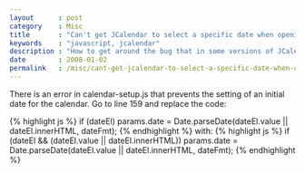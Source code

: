 ```yaml
---
layout      : post
category    : Misc
title       : "Can't get JCalendar to select a specific date when opening"
keywords    : "javascript, jcalendar"
description : "How to get around the bug that in some versions of JCalendar prevents the initial date from being set."
date        : 2008-01-02
permalink   : /misc/cant-get-jcalendar-to-select-a-specific-date-when-opening.html
---
```

There is an error in calendar-setup.js that prevents the setting of an
initial date for the calendar. Go to line 159 and replace the code:

{% highlight js %}
if (dateEl) params.date = Date.parseDate(dateEl.value || dateEl.innerHTML, dateFmt);
{% endhighlight %}
with:
{% highlight js %}
if (dateEl && (dateEl.value || dateEl.innerHTML)) params.date = Date.parseDate(dateEl.value || dateEl.innerHTML, dateFmt);
{% endhighlight %}
